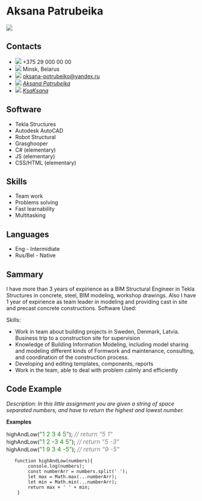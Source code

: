 # Aksana Patrubeika
![](https://i.ibb.co/jztT7pL/Me.jpg)
## Contacts
- ![](https://i.ibb.co/R9vrZ0S/Ca69b00243fc7acae01532de7b633dce.png) +375 29 000 00 00
- ![](https://i.ibb.co/FhwmLDJ/579-5790258-location-logo-png-hd-images-location-logo-png.png) Minsk, Belarus
- ![](https://i.ibb.co/PQmxZ3W/Png-transparent-computer-icons-email-youtube-envelope-mail-miscellaneous-angle-logo.png) <oksana-potrubeiko@yandex.ru>
- ![](https://i.ibb.co/829MKm7/Fb8af9b1003eaaf5c36f2f065da4fca0.png) *[Aksana Patrubeika](http://www.linkedin.com/in/aksana-patrubeika)*
- ![](https://i.ibb.co/dBz4Rg8/Github-logo.png) *[KsaKsana](https://github.com/KsaKsana)*


## Software
- Tekla Structures
- Autodesk AutoCAD
- Robot Structural 
- Grasghooper
- C# (elementary)
- JS (elementary)
- CSS/HTML (elementary)

## Skills
- Team work
- Problems solving
- Fast learnability
- Multitasking

## Languages
- Eng - Intermidiate
- Rus/Bel - Native

## Sammary
I have more than 3 years of expirience as a BIM Structural Engineer in Tekla Structures in concrete, steel, BIM modeling, workshop drawings.  Also I have 1 year of expirience as team leader in modeling and providing cast in site and precast concrete constructions.
Software Used:

Skills:
- Work in team about building projects in Sweden, Denmark, Latvia. Business trip to a construction site for supervision
- Knowledge of Building Information Modeling, including model sharing and modeling different kinds of Formwork and maintenance, consulting, and coordination of the construction process.
- Developing and editing templates, components, reports
- Work in the team, able to deal with problem calmly and efficiently

## Code Example
_Description:_
_In this little assignment you are given a string of space separated numbers, and have to return the highest and lowest number._

**Examples**


highAndLow(<font color=ForestGreen size=3>"1 2 3 4 5"</font>);_<font color=gray size=3>   // return "5 1"</font>_</br>
highAndLow(<font color=ForestGreen size=3>"1 2 -3 4 5"</font>);_<font color=gray size=3>   // return "5 -3"</font>_</br>
highAndLow(<font color=ForestGreen size=3>"1 9 3 4 -5"</font>);_<font color=gray size=3>   // return "9 -5"</font>_</br>



  

       function highAndLow(numbers){
    		console.log(numbers);
    		const numberArr = numbers.split(' ');
    		let max = Math.max(...numberArr);
    		let min = Math.min(...numberArr);
    		return max + ' ' + min;
		}
